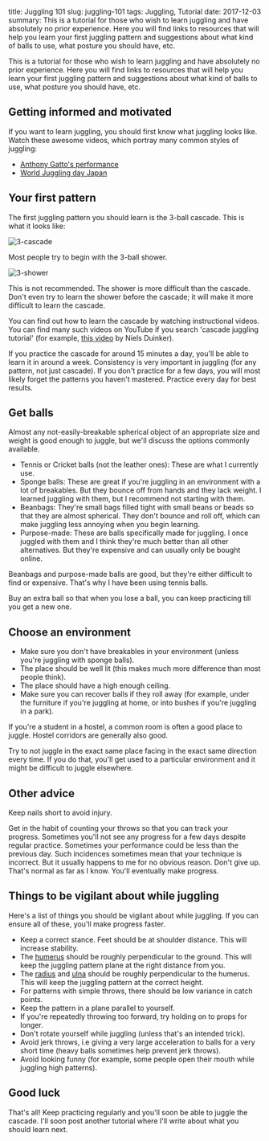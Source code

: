 title: Juggling 101
slug: juggling-101
tags: Juggling, Tutorial
date: 2017-12-03
summary: This is a tutorial for those who wish to learn juggling and have absolutely no prior experience. Here you will find links to resources that will help you learn your first juggling pattern and suggestions about what kind of balls to use, what posture you should have, etc.


This is a tutorial for those who wish to learn juggling and have absolutely no prior experience.
Here you will find links to resources that will help you learn your first juggling pattern
and suggestions about what kind of balls to use, what posture you should have, etc.


## Getting informed and motivated

If you want to learn juggling, you should first know what juggling looks like.
Watch these awesome videos, which portray many common styles of juggling:

* [Anthony Gatto's performance](https://www.youtube.com/watch?v=wP8tbLBls_M)
* [World Juggling day Japan](https://www.youtube.com/watch?v=cvME9BLYgsw)


## Your first pattern

The first juggling pattern you should learn is the 3-ball cascade.
This is what it looks like:

<img src="{filename}/img/siteswaps/3.gif" title="3-cascade" />

Most people try to begin with the 3-ball shower.

<img src="{filename}/img/siteswaps/51.gif" title="3-shower" />

This is not recommended. The shower is more difficult than the cascade.
Don't even try to learn the shower before the cascade; it will make it more difficult to learn the cascade.

You can find out how to learn the cascade by watching instructional videos.
You can find many such videos on YouTube if you search 'cascade juggling tutorial'
(for example, [this video](https://www.youtube.com/watch?v=x2_j6kMg1co) by Niels Duinker).

If you practice the cascade for around 15 minutes a day, you'll be able to learn it in around a week.
Consistency is very important in juggling (for any pattern, not just cascade).
If you don't practice for a few days, you will most likely forget the patterns you haven't mastered.
Practice every day for best results.


## Get balls

Almost any not-easily-breakable spherical object of an appropriate size and weight is good enough to juggle,
but we'll discuss the options commonly available.

* Tennis or Cricket balls (not the leather ones): These are what I currently use.
* Sponge balls: These are great if you're juggling in an environment with a lot of breakables.
  But they bounce off from hands and they lack weight.
  I learned juggling with them, but I recommend not starting with them.
* Beanbags: They're small bags filled tight with small beans or beads so that they are almost spherical.
  They don't bounce and roll off, which can make juggling less annoying when you begin learning.
* Purpose-made: These are balls specifically made for juggling.
  I once juggled with them and I think they're much better than all other alternatives.
  But they're expensive and can usually only be bought online.

Beanbags and purpose-made balls are good, but they're either difficult to find or expensive.
That's why I have been using tennis balls.

Buy an extra ball so that when you lose a ball,
you can keep practicing till you get a new one.


## Choose an environment

* Make sure you don't have breakables in your environment (unless you're juggling with sponge balls).
* The place should be well lit (this makes much more difference than most people think).
* The place should have a high enough ceiling.
* Make sure you can recover balls if they roll away
  (for example, under the furniture if you're juggling at home, or into bushes if you're juggling in a park).

If you're a student in a hostel, a common room is often a good place to juggle.
Hostel corridors are generally also good.

Try to not juggle in the exact same place facing in the exact same direction every time.
If you do that, you'll get used to a particular environment and it might be difficult to juggle elsewhere.


## Other advice

Keep nails short to avoid injury.

Get in the habit of counting your throws so that you can track your progress.
Sometimes you'll not see any progress for a few days despite regular practice.
Sometimes your performance could be less than the previous day.
Such incidences sometimes mean that your technique is incorrect.
But it usually happens to me for no obvious reason.
Don't give up. That's normal as far as I know. You'll eventually make progress.


## Things to be vigilant about while juggling

Here's a list of things you should be vigilant about while juggling.
If you can ensure all of these, you'll make progress faster.

* Keep a correct stance. Feet should be at shoulder distance. This will increase stability.
* The [humerus](https://en.wikipedia.org/wiki/Humerus) should be roughly perpendicular to the ground.
  This will keep the juggling pattern plane at the right distance from you.
* The <a href="https://en.wikipedia.org/wiki/Radius_(bone)">radius</a> and
  [ulna](https://en.wikipedia.org/wiki/Ulna) should be roughly perpendicular to the humerus.
  This will keep the juggling pattern at the correct height.
* For patterns with simple throws, there should be low variance in catch points.
* Keep the pattern in a plane parallel to yourself.
* If you're repeatedly throwing too forward, try holding on to props for longer.
* Don't rotate yourself while juggling (unless that's an intended trick).
* Avoid jerk throws, i.e giving a very large acceleration to balls for a very short time
  (heavy balls sometimes help prevent jerk throws).
* Avoid looking funny (for example, some people open their mouth while juggling high patterns).


## Good luck

That's all! Keep practicing regularly and you'll soon be able to juggle the cascade.
I'll soon post another tutorial where I'll write about what you should learn next.
